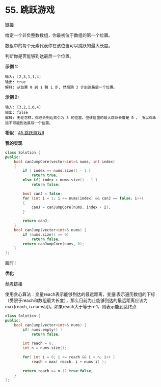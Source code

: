 # 55. 跳跃游戏

[链接](https://leetcode-cn.com/problems/jump-game/description/)

给定一个非负整数数组，你最初位于数组的第一个位置。

数组中的每个元素代表你在该位置可以跳跃的最大长度。

判断你是否能够到达最后一个位置。

**示例 1:**

```
输入: [2,3,1,1,4]
输出: true
解释: 从位置 0 到 1 跳 1 步, 然后跳 3 步到达最后一个位置。
```

**示例 2:**

```
输入: [3,2,1,0,4]
输出: false
解释: 无论怎样，你总会到达索引为 3 的位置。但该位置的最大跳跃长度是 0 ， 所以你永远不可能到达最后一个位置。
```

**相似**：[45.跳跃游戏II](45.跳跃游戏II.md)

**我的实现**

```c++
class Solution {
public:
	bool canJumpCore(vector<int>& nums, int index)
	{
		if ( index == nums.size() - 1 )
            return true;
        else if( index > nums.size() - 1 )
            return false;
		
		bool canJ = false;
		for (int i = 1; i <= nums[index] && canJ == false; i++)
		{
			canJ = canJumpCore(nums, index + i);
		}

		return canJ;
	}
	bool canJump(vector<int>& nums) {
		if (nums.size() == 0)
			return false;
		return canJumpCore(nums, 0);
	}
};
```

超时！

**优化**

[参考链接](https://blog.csdn.net/makuiyu/article/details/44218439)

使用贪心算法：变量reach表示能够到达的最远距离，变量i表示遍历数组的下标（受限于reach和数组最大长度），那么目前为止能够到达的最远距离应该为max(reach, i+nums[i])。如果reach大于等于n-1，则表示能到达终点

```c++
class Solution {
public:
    bool canJump(vector<int>& nums) {
        if( nums.empty() )
            return false;
        
        int reach = 0;
        int n = nums.size();
        
        for( int i = 0; i <= reach && i < n; i++ )
            reach = max( reach, i + nums[i] );
        
        return reach >= n-1? true:false; 
    }
};
```



